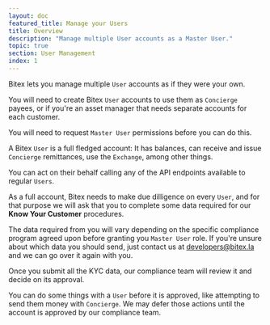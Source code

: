 ```yaml
---
layout: doc
featured_title: Manage your Users
title: Overview
description: "Manage multiple User accounts as a Master User."
topic: true
section: User Management
index: 1
---
```


Bitex lets you manage multiple `User` accounts as if they were your own.

You will need to create Bitex `User` accounts to use them as `Concierge` payees,
or if you're an asset manager that needs separate accounts for each customer.

You will need to request `Master User` permissions before you can do this.

A Bitex `User` is a full fledged account: It has balances, can receive and issue `Concierge` remittances, use the `Exchange`, among other things.

You can act on their behalf calling any of the API endpoints available to regular `Users`.

As a full account, Bitex needs to make due dilligence on every `User`, and for
that purpose we will ask that you to complete some data required for our
__Know Your Customer__ procedures.

The data required from you will vary depending on the specific compliance
program agreed upon before granting you `Master User` role. If you're unsure about which data you should send, just contact us at
developers@bitex.la and we can go over it again with you.

Once you submit all the KYC data, our compliance team will review it and decide
on its approval. 

You can do some things with a `User` before it is approved,
like attempting to send them money with `Concierge`. We may defer those
actions until the account is approved by our compliance team.
